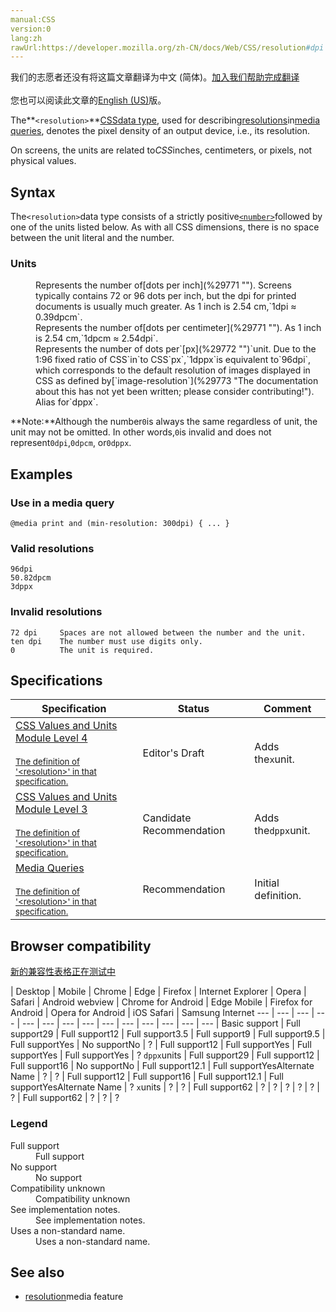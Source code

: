 ```yaml
---
manual:CSS
version:0
lang:zh
rawUrl:https://developer.mozilla.org/zh-CN/docs/Web/CSS/resolution#dpi
---
```




<bdi>我们的志愿者还没有将这篇文章翻译为<bdi>中文 (简体)</bdi>。[加入我们帮助完成翻译](%29768 "")<br></br>您也可以阅读此文章的[English (US)](%28334 "")版。</bdi>






The**`<resolution>`**[CSS](%427 "")[data type](%27786 ""), used for describing[resolutions](%29769 "")in[media queries](%29770 ""), denotes the pixel density of an output device, i.e., its resolution.



On screens, the units are related to*CSS*inches, centimeters, or pixels, not physical values.


## Syntax<a name="Syntax"></a>


The`<resolution>`data type consists of a strictly positive[`<number>`](%4564 "The <number> CSS data type represents a number, being either an integer or a number with a fractional component.")followed by one of the units listed below. As with all CSS dimensions, there is no space between the unit literal and the number.


### Units<a name="Units"></a>
<dl><dt id=''></dt><dd>Represents the number of[dots per inch](%29771 ""). Screens typically contains 72 or 96 dots per inch, but the dpi for printed documents is usually much greater. As 1 inch is 2.54 cm,`1dpi ≈ 0.39dpcm`.</dd><dt id=''></dt><dd>Represents the number of[dots per centimeter](%29771 ""). As 1 inch is 2.54 cm,`1dpcm ≈ 2.54dpi`.</dd><dt id=''></dt><dd>Represents the number of dots per`[px](%29772 "")`unit. Due to the 1:96 fixed ratio of CSS`in`to CSS`px`,`1dppx`is equivalent to`96dpi`, which corresponds to the default resolution of images displayed in CSS as defined by[`image-resolution`](%29773 "The documentation about this has not yet been written; please consider contributing!").</dd><dt id=''></dt><dd>Alias for`dppx`.</dd></dl>

**Note:**Although the number`0`is always the same regardless of unit, the unit may not be omitted. In other words,`0`is invalid and does not represent`0dpi`,`0dpcm`, or`0dppx`.



## Examples<a name="Examples"></a>

### Use in a media query<a name="Use_in_a_media_query"></a>

```
@media print and (min-resolution: 300dpi) { ... }
```

### Valid resolutions<a name="Valid_resolutions"></a>

```
96dpi
50.82dpcm
3dppx
```

### Invalid resolutions<a name="Invalid_resolutions"></a>

```
72 dpi     Spaces are not allowed between the number and the unit.
ten dpi    The number must use digits only.
0          The unit is required.
```

## Specifications<a name="Specifications"></a>

Specification | Status | Comment 
 ---  |  ---  |  ---  | 
[CSS Values and Units Module Level 4<br></br><small>The definition of &#39;&lt;resolution&gt;&#39; in that specification.</small>](%29774 "") | Editor&#39;s Draft | Adds the`x`unit. 
[CSS Values and Units Module Level 3<br></br><small>The definition of &#39;&lt;resolution&gt;&#39; in that specification.</small>](%29775 "") | Candidate Recommendation | Adds the`dppx`unit. 
[Media Queries<br></br><small>The definition of &#39;&lt;resolution&gt;&#39; in that specification.</small>](%29776 "") | Recommendation | Initial definition. 


## Browser compatibility<a name="Browser_compatibility"></a>
[新的兼容性表格正在测试中<i></i>](%3360 "")

 | <abbr>Desktop<i></i></abbr> | <abbr>Mobile<i></i></abbr> 
 | <abbr>Chrome<i></i></abbr> | <abbr>Edge<i></i></abbr> | <abbr>Firefox<i></i></abbr> | <abbr>Internet Explorer<i></i></abbr> | <abbr>Opera<i></i></abbr> | <abbr>Safari<i></i></abbr> | <abbr>Android webview<i></i></abbr> | <abbr>Chrome for Android<i></i></abbr> | <abbr>Edge Mobile<i></i></abbr> | <abbr>Firefox for Android<i></i></abbr> | <abbr>Opera for Android<i></i></abbr> | <abbr>iOS Safari<i></i></abbr> | <abbr>Samsung Internet<i></i></abbr> 
 ---  |  ---  |  ---  |  ---  |  ---  |  ---  |  ---  |  ---  |  ---  |  ---  |  ---  |  ---  |  ---  |  ---  | 
Basic support | <abbr>Full support</abbr>29 | <abbr>Full support</abbr>12 | <abbr>Full support</abbr>3.5 | <abbr>Full support</abbr>9 | <abbr>Full support</abbr>9.5 | <abbr>Full support</abbr>Yes | <abbr>No support</abbr>No | <abbr>?</abbr> | <abbr>Full support</abbr>12 | <abbr>Full support</abbr>Yes | <abbr>Full support</abbr>Yes | <abbr>Full support</abbr>Yes | <abbr>?</abbr> 
`dppx`units | <abbr>Full support</abbr>29 | <abbr>Full support</abbr>12 | <abbr>Full support</abbr>16 | <abbr>No support</abbr>No | <abbr>Full support</abbr>12.1 | <abbr>Full support</abbr>Yes<abbr>Alternate Name<i></i></abbr> | <abbr>?</abbr> | <abbr>?</abbr> | <abbr>Full support</abbr>12 | <abbr>Full support</abbr>16 | <abbr>Full support</abbr>12.1 | <abbr>Full support</abbr>Yes<abbr>Alternate Name<i></i></abbr> | <abbr>?</abbr> 
`x`units | <abbr>?</abbr> | <abbr>?</abbr> | <abbr>Full support</abbr>62 | <abbr>?</abbr> | <abbr>?</abbr> | <abbr>?</abbr> | <abbr>?</abbr> | <abbr>?</abbr> | <abbr>?</abbr> | <abbr>Full support</abbr>62 | <abbr>?</abbr> | <abbr>?</abbr> | <abbr>?</abbr> 


### Legend<a name="Legend"></a>
<dl><dt id=''><abbr>Full support</abbr></dt><dd>Full support</dd><dt id=''><abbr>No support</abbr></dt><dd>No support</dd><dt id=''><abbr>Compatibility unknown</abbr></dt><dd>Compatibility unknown</dd><dt id=''><abbr>See implementation notes.<i></i></abbr></dt><dd>See implementation notes.</dd><dt id=''><abbr>Uses a non-standard name.<i></i></abbr></dt><dd>Uses a non-standard name.</dd></dl>


## See also<a name="See_also"></a>

* [resolution](%29769 "")media feature



